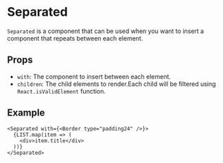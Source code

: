 # Separated

`Separated` is a component that can be used when you want to insert a component that repeats between each element.

## Props

- `with`: The component to insert between each element.
- `children`: The child elements to render.Each child will be filtered using `React.isValidElement` function.

## Example

```tsx
<Separated with={<Border type="padding24" />}>
  {LIST.map(item => (
    <div>item.title</div>
  ))}
</Separated>
```
